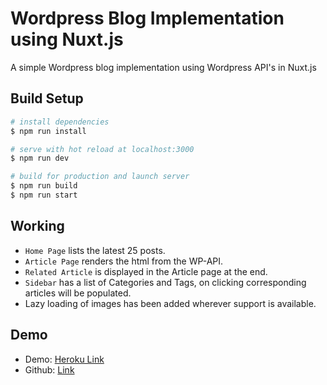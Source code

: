 # Wordpress Blog Implementation using Nuxt.js

A simple Wordpress blog implementation using Wordpress API's in Nuxt.js

## Build Setup

```bash
# install dependencies
$ npm run install

# serve with hot reload at localhost:3000
$ npm run dev

# build for production and launch server
$ npm run build
$ npm run start
```

## Working

- `Home Page` lists the latest 25 posts.
- `Article Page` renders the html from the WP-API.
- `Related Article` is displayed in the Article page at the end.
- `Sidebar` has a list of Categories and Tags, on clicking corresponding articles will be populated.
- Lazy loading of images has been added wherever support is available.

## Demo

- Demo: [Heroku Link](http://demo-blog.herokuapp.com)
- Github: [Link](https://github.com/ashwinkshenoy/blog)
